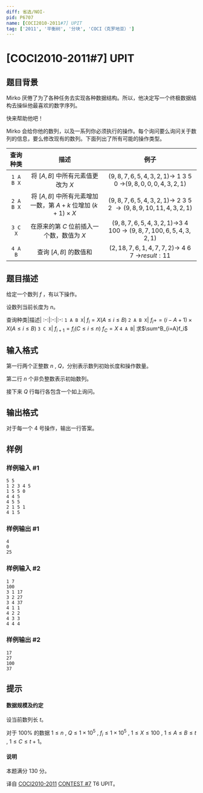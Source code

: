 ```yaml
---
diff: 省选/NOI-
pid: P6707
name: [COCI2010-2011#7] UPIT
tag: ['2011', '平衡树', '分块', 'COCI（克罗地亚）']
---
```

# [COCI2010-2011#7] UPIT
## 题目背景

Mirko 厌倦了为了各种任务去实现各种数据结构。所以，他决定写一个终极数据结构去操纵他最喜欢的数字序列。

快来帮助他吧！

Mirko 会给你他的数列，以及一系列你必须执行的操作。每个询问要么询问关于数列的信息，要么修改现有的数列。下面列出了所有可能的操作类型。

查询种类|描述|例子|
:-:|:-:|:-:
`1 A B X`|将 $[A,B]$ 中所有元素值更改为 $X$|$(9, 8, 7, 6, 5, 4, 3, 2, 1)\to$ $1$ $3$ $5$ $0$ $\to$$(9, 8, 0, 0, 0, 4, 3, 2, 1)$
`2 A B X`|将 $[A,B]$ 中所有元素增加一数，第 $A+k$ 位增加 $(k+1) \times X$|$(9, 8, 7, 6, 5, 4, 3, 2, 1)\to$ $2$ $3$ $5$ $2$ $\to (9, 8, 9, 10, 11, 4, 3, 2, 1)$
`3 C X`|在原来的第 $C$ 位前插入一个数，数值为 $X$|$(9, 8, 7, 6, 5, 4, 3, 2, 1)$$\to$$3$ $4$ $100$ $\to$ $(9, 8, 7, 100, 6, 5, 4, 3, 2, 1)$
`4 A B`|查询 $[A,B]$ 的数值和|$(2, 18, 7, 6, 1, 4, 7, 7, 2)$$\to$ $4$ $6$ $7$ $\to$$result: 11$
## 题目描述

给定一个数列 $f$ ，有以下操作。

设数列当前长度为 $n$。

查询种类|描述|
:-:|:-:|:-:
`1 A B X`| $f_i=X(A \le i \le B)$
`2 A B X`| $f_i+=(i-A+1) \times X(A \le i \le B)$
`3 C X`| $f_{i+1}=f_i(C \le i \le n)$ $f_C=X$
`4 A B`| 求$\sum^B_{i=A}f_i$
## 输入格式

第一行两个正整数 $n$ , $Q$，分别表示数列初始长度和操作数量。

第二行 $n$ 个非负整数表示初始数列。

接下来 $Q$ 行每行各包含一个如上询问。
## 输出格式

对于每一个 $4$ 号操作，输出一行答案。
## 样例

### 样例输入 #1
```
5 5
1 2 3 4 5
1 5 5 0
4 4 5
4 5 5
2 1 5 1
4 1 5
```
### 样例输出 #1
```
4
0
25
```
### 样例输入 #2
```
1 7
100
3 1 17
3 2 27
3 4 37
4 1 1
4 2 2
4 3 3
4 4 4
```
### 样例输出 #2
```
17
27
100
37
```
## 提示

#### 数据规模及约定


设当前数列长 $t$。

对于 $100\%$ 的数据 $1 \le n$ , $Q \le 1 \times 10^5$ , $f_i \le 1 \times 10^5$ , $1 \le X \le 100$ , $1 \le A \le B \le t$ , $1 \le C \le t + 1$。

#### 说明

本题满分 $130$ 分。

译自 [COCI2010-2011](https://hsin.hr/coci/archive/2010_2011/) [CONTEST #7](https://hsin.hr/coci/archive/2010_2011/contest7_tasks.pdf) T6 UPIT。

